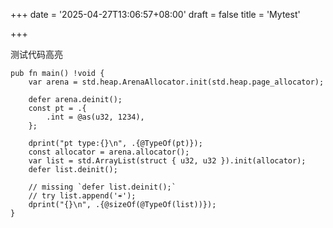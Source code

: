 +++
date = '2025-04-27T13:06:57+08:00'
draft = false
title = 'Mytest'

+++

测试代码高亮

```zig
pub fn main() !void {
    var arena = std.heap.ArenaAllocator.init(std.heap.page_allocator);

    defer arena.deinit();
    const pt = .{
        .int = @as(u32, 1234),
    };

    dprint("pt type:{}\n", .{@TypeOf(pt)});
    const allocator = arena.allocator();
    var list = std.ArrayList(struct { u32, u32 }).init(allocator);
    defer list.deinit();

    // missing `defer list.deinit();`
    // try list.append('☔');
    dprint("{}\n", .{@sizeOf(@TypeOf(list))});
}
```
